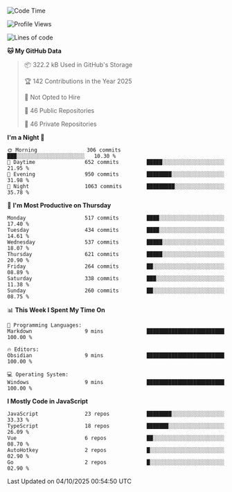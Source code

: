 <!--START_SECTION:waka-->
![Code Time](http://img.shields.io/badge/Code%20Time-980%20hrs%2027%20mins-blue)

![Profile Views](http://img.shields.io/badge/Profile%20Views-0-blue)

![Lines of code](https://img.shields.io/badge/From%20Hello%20World%20I%27ve%20Written-2.4%20million%20lines%20of%20code-blue)

**🐱 My GitHub Data** 

> 📦 322.2 kB Used in GitHub's Storage 
 > 
> 🏆 142 Contributions in the Year 2025
 > 
> 🚫 Not Opted to Hire
 > 
> 📜 46 Public Repositories 
 > 
> 🔑 46 Private Repositories 
 > 
**I'm a Night 🦉** 

```text
🌞 Morning                306 commits         ███░░░░░░░░░░░░░░░░░░░░░░   10.30 % 
🌆 Daytime                652 commits         █████░░░░░░░░░░░░░░░░░░░░   21.95 % 
🌃 Evening                950 commits         ████████░░░░░░░░░░░░░░░░░   31.98 % 
🌙 Night                  1063 commits        █████████░░░░░░░░░░░░░░░░   35.78 % 
```
📅 **I'm Most Productive on Thursday** 

```text
Monday                   517 commits         ████░░░░░░░░░░░░░░░░░░░░░   17.40 % 
Tuesday                  434 commits         ████░░░░░░░░░░░░░░░░░░░░░   14.61 % 
Wednesday                537 commits         █████░░░░░░░░░░░░░░░░░░░░   18.07 % 
Thursday                 621 commits         █████░░░░░░░░░░░░░░░░░░░░   20.90 % 
Friday                   264 commits         ██░░░░░░░░░░░░░░░░░░░░░░░   08.89 % 
Saturday                 338 commits         ███░░░░░░░░░░░░░░░░░░░░░░   11.38 % 
Sunday                   260 commits         ██░░░░░░░░░░░░░░░░░░░░░░░   08.75 % 
```


📊 **This Week I Spent My Time On** 

```text
💬 Programming Languages: 
Markdown                 9 mins              █████████████████████████   100.00 % 

🔥 Editors: 
Obsidian                 9 mins              █████████████████████████   100.00 % 

💻 Operating System: 
Windows                  9 mins              █████████████████████████   100.00 % 
```

**I Mostly Code in JavaScript** 

```text
JavaScript               23 repos            ████████░░░░░░░░░░░░░░░░░   33.33 % 
TypeScript               18 repos            ███████░░░░░░░░░░░░░░░░░░   26.09 % 
Vue                      6 repos             ██░░░░░░░░░░░░░░░░░░░░░░░   08.70 % 
AutoHotkey               2 repos             █░░░░░░░░░░░░░░░░░░░░░░░░   02.90 % 
Go                       2 repos             █░░░░░░░░░░░░░░░░░░░░░░░░   02.90 % 
```




 Last Updated on 04/10/2025 00:54:50 UTC
<!--END_SECTION:waka-->
